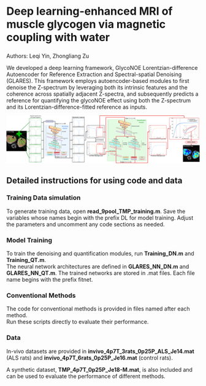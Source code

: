 # Deep learning-enhanced MRI of muscle glycogen via magnetic coupling with water
###
Authors: Leqi Yin, Zhongliang Zu

We developed a deep learning framework, GlycoNOE Lorentzian-difference Autoencoder for Reference Extraction and Spectral-spatial Denoising (GLARES). This framework employs autoencoder-based modules to first denoise the Z-spectrum by leveraging both its intrinsic features and the coherence across spatially adjacent Z-spectra, and subsequently predicts a reference for quantifying the glycoNOE effect using both the Z-spectrum and its Lorentzian-difference-fitted reference as inputs.

![Flowchart](Figure_1_hz_1.jpeg)

## Detailed instructions for using code and data
### Training Data simulation
To generate training data, open **read_9pool_TMP_training.m**.
Save the variables whose names begin with the prefix DL for model training. 
Adjust the parameters and uncomment any code sections as needed.
### Model Training
To train the denoising and quantification modules, run **Training_DN.m** and **Training_QT.m**.  
The neural network architectures are defined in **GLARES_NN_DN.m** and **GLARES_NN_QT.m**.
The trained networks are stored in .mat files. Each file name begins with the prefix fitnet.
### Conventional Methods
The code for conventional methods is provided in files named after each method.  
Run these scripts directly to evaluate their performance.
### Data
In-vivo datasets are provided in **invivo_4p7T_3rats_0p25P_ALS_Je14.mat** (ALS rats) 
and  **invivo_4p7T_6rats_0p25P_Je16.mat** (control rats).  

A synthetic dataset, **TMP_4p7T_0p25P_Je18-M.mat**, 
is also included and can be used to evaluate the performance of different methods.





